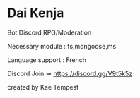 # Dai Kenja

Bot Discord RPG/Moderation

Necessary module : fs,mongoose,ms

Language support : French

Discord Join => https://discord.gg/V9t5k5z


created by Kae Tempest